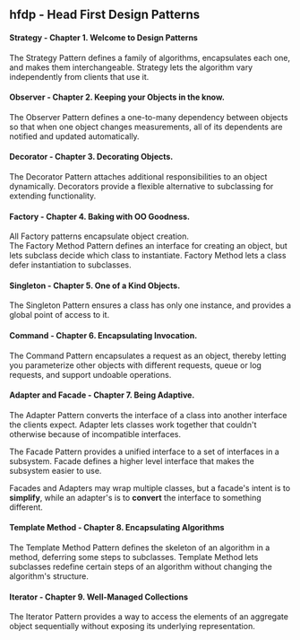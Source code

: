 hfdp - Head First Design Patterns
---------------------------------

#### Strategy 	- Chapter 1. Welcome to Design Patterns  
The Strategy Pattern defines a family of algorithms, encapsulates each one,
and makes them interchangeable.
Strategy lets the algorithm vary independently from clients that use it.  

#### Observer    - Chapter 2. Keeping your Objects in the know.  
The Observer Pattern defines a one-to-many dependency between 
objects so that when one object changes measurements, all of its dependents
are notified and updated automatically.

#### Decorator   - Chapter 3. Decorating Objects.  
The Decorator Pattern attaches additional responsibilities to an object
dynamically. Decorators provide a flexible alternative to subclassing 
for extending functionality.

#### Factory     - Chapter 4. Baking with OO Goodness.
All Factory patterns encapsulate object creation.  
The Factory Method Pattern defines an interface for creating an object, 
but lets subclass decide which class to instantiate. Factory Method lets
a class defer instantiation to subclasses.


#### Singleton   - Chapter 5. One of a Kind Objects.

The Singleton Pattern ensures a class has only one instance, and provides 
a global point of access to it.


#### Command    - Chapter 6. Encapsulating Invocation.

The Command Pattern encapsulates a request as an object, thereby letting you
parameterize other objects with different requests, queue or log requests,
and support undoable operations.


#### Adapter and Facade     - Chapter 7. Being Adaptive.

The Adapter Pattern converts the interface of a class into another interface
the clients expect. Adapter lets classes work together that couldn't otherwise
because of incompatible interfaces.

The Facade Pattern provides a unified interface to a set of interfaces 
in a subsystem. Facade defines a higher level interface that makes 
the subsystem easier to use.

Facades and Adapters may wrap multiple classes, but a facade's intent
is to __simplify__, while an adapter's is to __convert__ the interface
to something different.


#### Template Method    - Chapter 8. Encapsulating Algorithms

The Template Method Pattern defines the skeleton of an algorithm in a method,
deferring some steps to subclasses. Template Method lets subclasses redefine
certain steps of an algorithm without changing the algorithm's structure.


#### Iterator       - Chapter 9. Well-Managed Collections

The Iterator Pattern provides a way to access the elements of an aggregate object
sequentially without exposing its underlying representation.
